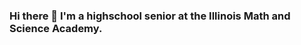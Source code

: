 ### Hi there 👋 I'm a highschool senior at the Illinois Math and Science Academy. 

<!--
**abhi-vinnakota/abhi-vinnakota** is a ✨ _special_ ✨ repository because its `README.md` (this file) appears on your GitHub profile.

- 🔭 I’m currently working on personal projects
- 🌱 I’m currently learning React JS
- 📫 How to reach me: abhi.vinnakota5@gmail.com 
-->
